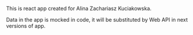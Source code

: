 This is react app created for Alina Zachariasz Kuciakowska.

Data in the app is mocked in code, it will be substituted by Web API in next versions of app.
